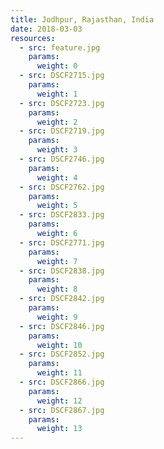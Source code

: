```yaml
---
title: Jodhpur, Rajasthan, India
date: 2018-03-03
resources:
  - src: feature.jpg
    params:
      weight: 0
  - src: DSCF2715.jpg
    params:
      weight: 1
  - src: DSCF2723.jpg
    params:
      weight: 2
  - src: DSCF2719.jpg
    params:
      weight: 3
  - src: DSCF2746.jpg
    params:
      weight: 4
  - src: DSCF2762.jpg
    params:
      weight: 5
  - src: DSCF2833.jpg
    params:
      weight: 6
  - src: DSCF2771.jpg
    params:
      weight: 7
  - src: DSCF2838.jpg
    params:
      weight: 8
  - src: DSCF2842.jpg
    params:
      weight: 9
  - src: DSCF2846.jpg
    params:
      weight: 10
  - src: DSCF2852.jpg
    params:
      weight: 11
  - src: DSCF2866.jpg
    params:
      weight: 12
  - src: DSCF2867.jpg
    params:
      weight: 13
---
```

